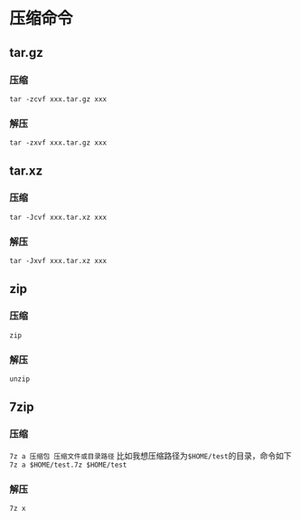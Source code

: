 # 压缩命令

## tar.gz

### 压缩

`tar -zcvf xxx.tar.gz xxx`

### 解压

`tar -zxvf xxx.tar.gz xxx`

## tar.xz

### 压缩

`tar -Jcvf xxx.tar.xz xxx`

### 解压

`tar -Jxvf xxx.tar.xz xxx`

## zip

### 压缩

`zip `

### 解压

`unzip `

## 7zip

### 压缩

`7z a 压缩包 压缩文件或目录路径`
比如我想压缩路径为`$HOME/test`的目录，命令如下
`7z a $HOME/test.7z $HOME/test`

### 解压

`7z x `